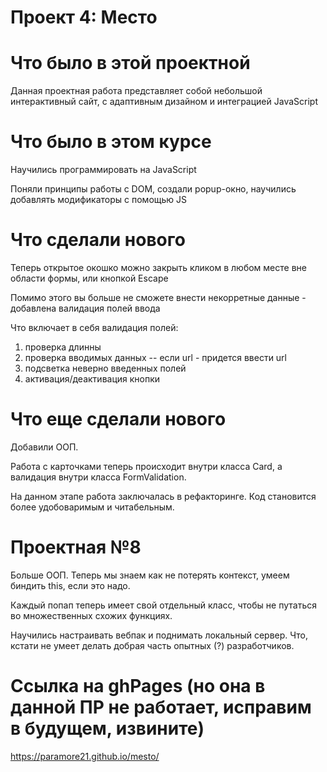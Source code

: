 # Проект 4: Место

# Что было в этой проектной

Данная проектная работа представляет собой небольшой интерактивный сайт, с адаптивным дизайном и интеграцией JavaScript

# Что было в этом курсе

Научились программировать на JavaScript

Поняли принципы работы с DOM, создали popup-окно, научились добавлять модификаторы с помощью JS

# Что сделали нового

Теперь открытое окошко можно закрыть кликом в любом месте вне области формы, или кнопкой Escape

Помимо этого вы больше не сможете внести некорретные данные - добавлена валидация полей ввода

Что включает в себя валидация полей:


1) проверка длинны
2) проверка вводимых данных -- если url - придется ввести url
3) подсветка неверно введенных полей
4) активация/деактивация кнопки

# Что еще сделали нового

Добавили ООП.

Работа с карточками теперь происходит внутри класса Card, а валидация внутри класса FormValidation. 

На данном этапе работа заключалась в рефакторинге. Код становится более удобоваримым и читабельным.

# Проектная №8

Больше ООП. Теперь мы знаем как не потерять контекст, умеем биндить this, если это надо. 

Каждый попап теперь имеет свой отдельный класс, чтобы не путаться во множественных схожих функциях.

Научились настраивать вебпак и поднимать локальный сервер. Что, кстати не умеет делать добрая часть опытных (?) разработчиков.


# Ссылка на ghPages (но она в данной ПР не работает, исправим в будущем, извините)

https://paramore21.github.io/mesto/

